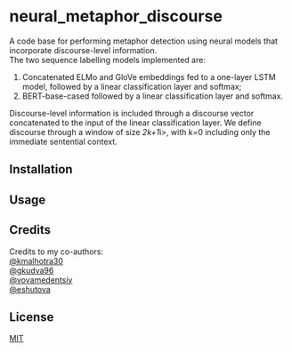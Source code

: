 # neural_metaphor_discourse

A code base for performing metaphor detection using neural models that incorporate discourse-level information.<br/>
The two sequence labelling models implemented are:
1.   Concatenated ELMo and GloVe embeddings fed to a one-layer LSTM model, followed by a linear classification layer and softmax;
2.   BERT-base-cased followed by a linear classification layer and softmax.

Discourse-level information is included through a discourse vector concatenated to the input of the linear classification layer.
We define discourse through a window of size <i>2k+1</i>i>, with <k>k=0</k> including only the immediate sentential context.

## Installation

## Usage

## Credits

Credits to my co-authors:<br/>
[@kmalhotra30](https://github.com/kmalhotra30)<br/>
[@gkudva96](https://github.com/gkudva96)<br/>
[@vovamedentsiy](https://github.com/vovamedentsiy)<br/> 
[@eshutova](https://github.com/eshutova)<br/>

## License

[MIT](https://choosealicense.com/licenses/mit/)